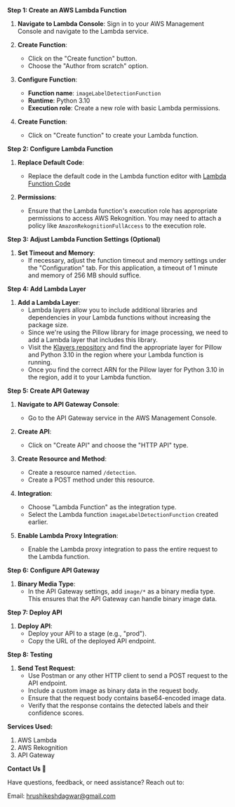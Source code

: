 **Step 1: Create an AWS Lambda Function**

1. **Navigate to Lambda Console**: Sign in to your AWS Management Console and navigate to the Lambda service.

2. **Create Function**:
   - Click on the "Create function" button.
   - Choose the "Author from scratch" option.

3. **Configure Function**:
   - **Function name**: `imageLabelDetectionFunction`
   - **Runtime**: Python 3.10
   - **Execution role**: Create a new role with basic Lambda permissions.

4. **Create Function**:
   - Click on "Create function" to create your Lambda function.

**Step 2: Configure Lambda Function**

1. **Replace Default Code**:
   - Replace the default code in the Lambda function editor with [Lambda Function Code](https://github.com/Hrushi-d/Image-Label-Detection-Using-AWS/blob/main/Lambda%20Function%20Code.py)

2. **Permissions**:
   - Ensure that the Lambda function's execution role has appropriate permissions to access AWS Rekognition. You may need to attach a policy like `AmazonRekognitionFullAccess` to the execution role.

**Step 3: Adjust Lambda Function Settings (Optional)**

1. **Set Timeout and Memory**:
   - If necessary, adjust the function timeout and memory settings under the "Configuration" tab. For this application, a timeout of 1 minute and memory of 256 MB should suffice.

**Step 4: Add Lambda Layer**

1. **Add a Lambda Layer**:
   - Lambda layers allow you to include additional libraries and dependencies in your Lambda functions without increasing the package size.
   - Since we're using the Pillow library for image processing, we need to add a Lambda layer that includes this library.
   - Visit the [Klayers repository](https://github.com/keithrozario/Klayers) and find the appropriate layer for Pillow and Python 3.10 in the region where your Lambda function is running.
   - Once you find the correct ARN for the Pillow layer for Python 3.10 in the region, add it to your Lambda function.

**Step 5: Create API Gateway**

1. **Navigate to API Gateway Console**:
   - Go to the API Gateway service in the AWS Management Console.

2. **Create API**:
   - Click on "Create API" and choose the "HTTP API" type.

3. **Create Resource and Method**:
   - Create a resource named `/detection`.
   - Create a POST method under this resource.

4. **Integration**:
   - Choose "Lambda Function" as the integration type.
   - Select the Lambda function `imageLabelDetectionFunction` created earlier.

5. **Enable Lambda Proxy Integration**:
   - Enable the Lambda proxy integration to pass the entire request to the Lambda function.

**Step 6: Configure API Gateway**

1. **Binary Media Type**:
   - In the API Gateway settings, add `image/*` as a binary media type. This ensures that the API Gateway can handle binary image data.

**Step 7: Deploy API**

1. **Deploy API**:
   - Deploy your API to a stage (e.g., "prod").
   - Copy the URL of the deployed API endpoint.

**Step 8: Testing**

1. **Send Test Request**:
   - Use Postman or any other HTTP client to send a POST request to the API endpoint.
   - Include a custom image as binary data in the request body.
   - Ensure that the request body contains base64-encoded image data.
   - Verify that the response contains the detected labels and their confidence scores.

**Services Used:**
1. AWS Lambda
2. AWS Rekognition
3. API Gateway

**Contact Us 📧**

Have questions, feedback, or need assistance? Reach out to:

Email: hrushikeshdagwar@gmail.com
